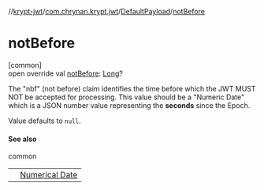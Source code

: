//[krypt-jwt](../../../index.md)/[com.chrynan.krypt.jwt](../index.md)/[DefaultPayload](index.md)/[notBefore](not-before.md)

# notBefore

[common]\
open override val [notBefore](not-before.md): [Long](https://kotlinlang.org/api/latest/jvm/stdlib/kotlin/-long/index.html)?

The &quot;nbf&quot; (not before) claim identifies the time before which the JWT MUST NOT be accepted for processing. This value should be a &quot;Numeric Date&quot; which is a JSON number value representing the **seconds** since the Epoch.

Value defaults to `null`.

#### See also

common

| | |
|---|---|
|  | [Numerical Date](https://www.rfc-editor.org/rfc/rfc7519#section-2) |
